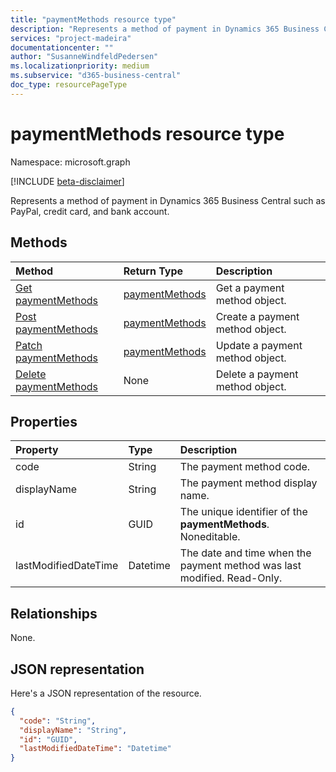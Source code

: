 ```yaml
---
title: "paymentMethods resource type" 
description: "Represents a method of payment in Dynamics 365 Business Central such as PayPal, credit card, and bank account."
services: "project-madeira"
documentationcenter: ""
author: "SusanneWindfeldPedersen"
ms.localizationpriority: medium
ms.subservice: "d365-business-central"
doc_type: resourcePageType
---
```


# paymentMethods resource type

Namespace: microsoft.graph

[!INCLUDE [beta-disclaimer](../../includes/beta-disclaimer.md)]

Represents a method of payment in Dynamics 365 Business Central such as PayPal, credit card, and bank account.

## Methods

| Method                                                          | Return Type  |Description             |
|:----------------------------------------------------------------|:-------------|:-----------------------|
|[Get paymentMethods](../api/dynamics-paymentmethods-get.md)      |[paymentMethods](dynamics-paymentmethods.md)|Get a payment method object.   |
|[Post paymentMethods](../api/dynamics-create-paymentmethods.md)  |[paymentMethods](dynamics-paymentmethods.md)|Create a payment method object.|
|[Patch paymentMethods](../api/dynamics-paymentmethods-update.md) |[paymentMethods](dynamics-paymentmethods.md)|Update a payment method object.|
|[Delete paymentMethods](../api/dynamics-paymentmethods-delete.md)|None          |Delete a payment method object.|

## Properties
| Property	         | Type	  |Description                                                  |
|:-------------------|:-------|:------------------------------------------------------------|
|code                |String  |The payment method code.                                     |
|displayName         |String  |The payment method display name.                             |
|id                  |GUID    |The unique identifier of the **paymentMethods**. Noneditable.|
|lastModifiedDateTime|Datetime|The date and time when the payment method was last modified. Read-Only.|  


## Relationships
None.

## JSON representation

Here's a JSON representation of the resource.

```json
{
  "code": "String",
  "displayName": "String",
  "id": "GUID",
  "lastModifiedDateTime": "Datetime"
}
```


